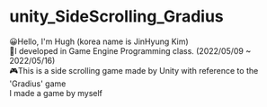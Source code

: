 # unity_SideScrolling_Gradius
😀Hello, I'm Hugh (korea name is JinHyung Kim)  
📅I developed in Game Engine Programming class. (2022/05/09 ~ 2022/05/16)  
🎮This is a side scrolling game made by Unity with reference to the 'Gradius' game  
I made a game by myself  
